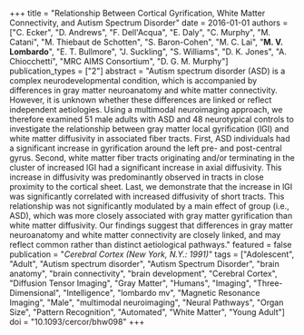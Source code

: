 +++
title = "Relationship Between Cortical Gyrification, White Matter Connectivity, and Autism Spectrum Disorder"
date = 2016-01-01
authors = ["C. Ecker", "D. Andrews", "F. Dell'Acqua", "E. Daly", "C. Murphy", "M. Catani", "M. Thiebaut de Schotten", "S. Baron-Cohen", "M. C. Lai", "**M. V. Lombardo**", "E. T. Bullmore", "J. Suckling", "S. Williams", "D. K. Jones", "A. Chiocchetti", "MRC AIMS Consortium", "D. G. M. Murphy"]
publication_types = ["2"]
abstract = "Autism spectrum disorder (ASD) is a complex neurodevelopmental condition, which is accompanied by differences in gray matter neuroanatomy and white matter connectivity. However, it is unknown whether these differences are linked or reflect independent aetiologies. Using a multimodal neuroimaging approach, we therefore examined 51 male adults with ASD and 48 neurotypical controls to investigate the relationship between gray matter local gyrification (lGI) and white matter diffusivity in associated fiber tracts. First, ASD individuals had a significant increase in gyrification around the left pre- and post-central gyrus. Second, white matter fiber tracts originating and/or terminating in the cluster of increased lGI had a significant increase in axial diffusivity. This increase in diffusivity was predominantly observed in tracts in close proximity to the cortical sheet. Last, we demonstrate that the increase in lGI was significantly correlated with increased diffusivity of short tracts. This relationship was not significantly modulated by a main effect of group (i.e., ASD), which was more closely associated with gray matter gyrification than white matter diffusivity. Our findings suggest that differences in gray matter neuroanatomy and white matter connectivity are closely linked, and may reflect common rather than distinct aetiological pathways."
featured = false
publication = "*Cerebral Cortex (New York, N.Y.: 1991)*"
tags = ["Adolescent", "Adult", "Autism spectrum disorder", "Autism Spectrum Disorder", "brain anatomy", "brain connectivity", "brain development", "Cerebral Cortex", "Diffusion Tensor Imaging", "Gray Matter", "Humans", "Imaging", "Three-Dimensional", "Intelligence", "lombardo mv", "Magnetic Resonance Imaging", "Male", "multimodal neuroimaging", "Neural Pathways", "Organ Size", "Pattern Recognition", "Automated", "White Matter", "Young Adult"]
doi = "10.1093/cercor/bhw098"
+++

